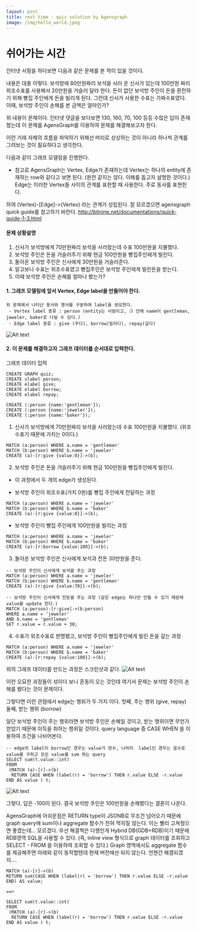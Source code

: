 ```yaml
---
layout: post
title: rest time - quiz solution by Agensgraph
image: /img/hello_world.jpeg
---
```


# 쉬어가는 시간

인터넷 서핑을 하다보면 다음과 같은 문제를 본 적이 있을 것이다.

[참조링크]: https://blog.naver.com/adol718/50144639020


내용은 대충 이렇다.
보석방에 80만원짜리 보석을 사러 온 신사가 있는데 100만원 짜리 위조수표를 사용해서 20만원을 거슬러 달라 한다.
돈이 없던 보석방 주인이 돈을 환전하기 위해 빵집 주인에게 돈을 빌리게 된다.
그런데 신사가 사용한 수표는 가짜수표였다.
이때, 보석방 주인이 손해를 본 금액은 얼마인가?

위 내용이 문제이다.
인터넷 댓글을 보다보면 
130, 160, 70, 100 등등 수많은 답이 존재했는데 이 문제를 AgensGraph를 이용하여 문제를 해결해보고자 한다.

이런 거래 자체의 흐름을 파악하기 위해선 머리로 상상하는 것이 아니라 하나씩 관계를 그려보는 것이 필요하다고 생각한다.

다음과 같이 그래프 모델링을 진행한다.
* 참고로 AgensGraph는 Vertex, Edge가 존재하는데 Vertex는 하나의 entity에 존재하는 row와 같다고 보면 된다.
(완전 같지는 않다. 이해를 돕고자 설명한 것이다.)
Edge는 이러한 Vertex들 사이의 관계를 표현할 때 사용한다. 주로 동사를 표현한다.

하여 (Vertex)-[Edge]->(Vertex) 라는 관계가 성립된다.
잘 모르겠으면 agensgraph quick guide를 참고하기 바란다.
<http://bitnine.net/documentations/quick-guide-1-3.html>

#### 문제 상황설명
1. 신사가 보석방에게 70만원짜리 보석을 사러왔는데 수표 100만원을 지불했다.
2. 보석방 주인은 돈을 거슬러주기 위해 현금 100만원을 빵집주인에게 빌린다.
3. 돌아온 보석방 주인은 신사에게 30만원을 거슬러준다.
4. 알고보니 수표는 위조수표였고 빵집주인은 보석방 주인에게 빌린돈을 받는다.
5. 이때 보석방 주인은 손해를 얼마나 봤는가?

#### 1. 그래프 모델링에 앞서 Vertex, Edge label을 만들어야 한다.
````
위 문제에서 나타난 동사와 명사를 구분하여 label을 생성한다.
 - Vertex label 종류 : person (entity는 사람이고, 그 안에 name이 gentleman, jeweler, baker로 나뉠 수 있다.)
 - Edge label 종류 : give (주다), borrow(빌리다), repay(갚다)
````
![Alt text](https://github.com/jhs9396/jhs9396.github.io/blob/master/img/quiz1.png?raw=true)

#### 2. 이 문제를 해결하고자 그래프 데이터를 순서대로 입력한다.
그래프 데이터 입력

````
CREATE GRAPH quiz;
CREATE vlabel person;
CREATE elabel give;
CREATE elabel borrow;
CREATE elabel repay;

CREATE (:person {name:'gentleman'});
CREATE (:person {name:'jeweler'});
CREATE (:person {name:'baker'});
````
1) 신사가 보석방에게 70만원짜리 보석을 사러왔는데 수표 100만원을 지불했다. (위조수표기 때문에 가치는 0이다.)
````
MATCH (a:person) WHERE a.name = 'gentleman'
MATCH (b:person) WHERE b.name = 'jeweler'
CREATE (a)-[r:give {value:0}]->(b);
````
2) 보석방 주인은 돈을 거슬러주기 위해 현금 100만원을 빵집주인에게 빌린다.
* 이 과정에서 두 개의 edge가 생성된다.
 - 보석방 주인이 위조수표(가치 0원)를 빵집 주인에게 전달하는 과정
````
MATCH (a:person) WHERE a.name = 'jeweler'
MATCH (b:person) WHERE b.name = 'baker'
CREATE (a)-[r:give {value:0}]->(b);
````
 - 보석방 주인이 빵집 주인에게 100만원을 빌리는 과정
````
MATCH (a:person) WHERE a.name = 'jeweler'
MATCH (b:person) WHERE b.name = 'baker'
CREATE (a)-[r:borrow {value:100}]->(b);
````

3) 돌아온 보석방 주인은 신사에게 보석과 잔돈 30만원을 준다.
````
-- 보석방 주인이 신사에게 보석을 주는 과정
MATCH (a:person) WHERE a.name = 'jeweler'
MATCH (b:person) WHERE b.name = 'gentleman'
CREATE (a)-[r:give {value:70}]->(b);
````
````
-- 보석방 주인이 신사에게 잔돈을 주는 과정 (같은 edge는 하나만 만들 수 있기 때문에 value를 update 한다.)
MATCH (a:person)-[r:give]->(b:person)
WHERE a.name = 'jeweler'
AND b.name = 'gentleman'
SET r.value = r.value + 30;
````

4) 수표가 위조수표로 판명됐고, 보석방 주인이 빵집주인에게 빌린 돈을 갚는 과정
````
MATCH (a:person) WHERE a.name = 'jeweler'
MATCH (b:person) WHERE b.name = 'baker'
CREATE (a)-[r:repay {value:100}]->(b);
````

위의 그래프 데이터를 만드는 과정은 스크린샷과 같다.
![Alt text](https://github.com/jhs9396/jhs9396.github.io/blob/master/img/quiz2.png?raw=true)


이런 오묘한 과정들이 섞이다 보니 혼동이 오는 것인데 
여기서 문제는 보석방 주인이 손해를 봤다는 것이 문제이다. 

그렇다면 이런 관점에서 edge는 행위가 두 가지 이다.
첫째, 주는 행위 (give, repay)
둘째, 받는 행위 (borrow)

일단 보석방 주인이 주는 행위라면 보석방 주인은 손해일 것이고, 받는 행위이면 무언가 얻었기 때문에 이득을 취하는 행위일 것이다.
query language 중 CASE WHEN 을 이용하여 조건을 나뉘어본다.

````
-- edge의 label이 borrow인 경우는 value가 양수, 나머지  label인 경우는 음수로 value를 구하고 모든 value를 sum 하는 query
SELECT sum(t.value::int) 
FROM 
 (MATCH (a)-[r]->(b)
  RETURN CASE WHEN (label(r) = 'borrow') THEN r.value ELSE -r.value END AS value ) t;
````
![Alt text](https://github.com/jhs9396/jhs9396.github.io/blob/master/img/quiz3.png?raw=true)

그렇다. 답은 -100이 된다. 결국 보석방 주인은 100만원을 손해봤다는 결론이 나온다.


AgensGraph에 아쉬운점은 RETURN type이 JSONB로 무조건 넘어오기 때문에 graph query에 sum이나 aggregate 함수가 전혀 먹히질 않는다.
이는 빨리 고쳐줬으면 좋겠는데... 모르겠다. 우선 해결책은 다행인게 Hybrid DB(GDB+RDB)이기 때문에 RDB영역 SQL을 사용할 수 있다.
(즉, inline view 형식으로 graph 데이터를 조회하고 SELECT - FROM 을 이용하여 조회할 수 있다.)
Graph 영역에서도 aggregate 함수를 제공해주면 아래와 같이 동작할텐데 현재 버전에선 되지 않는다. 언젠간 해결되겠지.... 
````
MATCH (a)-[r]->(b)
RETURN sum(CASE WHEN (label(r) = 'borrow') THEN r.value ELSE -r.value END) AS value;

==> 

SELECT sum(t.value::int) 
FROM 
 (MATCH (a)-[r]->(b)
  RETURN CASE WHEN (label(r) = 'borrow') THEN r.value ELSE -r.value END AS value ) t;

````

